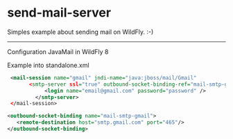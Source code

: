 send-mail-server
================

Simples example about sending mail on WildFly. :-)

------------------------------------
Configuration JavaMail in WildFly 8

Example into standalone.xml
```xml
 <mail-session name="gmail" jndi-name="java:jboss/mail/Gmail"
       <smtp-server ssl="true" outbound-socket-binding-ref="mail-smtp-gmail">
           	<login name="email@gmail.com" password="password" />
         </smtp-server>
 </mail-session>
```

```xml
<outbound-socket-binding name="mail-smtp-gmail">
   <remote-destination host="smtp.gmail.com" port="465"/>
</outbound-socket-binding>
```
